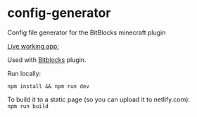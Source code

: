 # config-generator
Config file generator for the BitBlocks minecraft plugin


[Live working app:](http://config.netlify.com) 


Used with [Bitblocks](https://github.com/jordigoyanes/BitBlocks) plugin.

Run locally:
```
npm install && npm run dev
```
To build it to a static page (so you can upload it to netlify.com):  
```npm run build```
